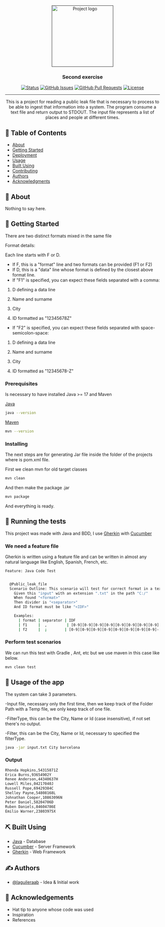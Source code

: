 <p align="center">
  <a href="" rel="noopener">
 <img width=200px height=200px src="https://i.imgur.com/6wj0hh6.jpg" alt="Project logo"></a>
</p>

<h3 align="center">Second exercise</h3>

<div align="center">

[![Status](https://img.shields.io/badge/status-active-success.svg)]()
[![GitHub Issues](https://img.shields.io/github/issues/laguileraab/secondex.svg)](https://github.com/laguileraab/secondex/issues)
[![GitHub Pull Requests](https://img.shields.io/github/issues-pr/laguileraab/secondex.svg)](https://github.com/laguileraab/secondex/pulls)
[![License](https://img.shields.io/badge/license-MIT-blue.svg)](/LICENSE)

</div>

---

<p align="center"> This is a project for reading a public leak file that is necessary to process to be able to ingest that information into a system. The program consume a text file and return output to STDOUT. The input file represents a list of places and people at different times.
    <br> 
</p>

## 📝 Table of Contents

- [About](#about)
- [Getting Started](#getting_started)
- [Deployment](#deployment)
- [Usage](#usage)
- [Built Using](#built_using)
- [Contributing](../CONTRIBUTING.md)
- [Authors](#authors)
- [Acknowledgments](#acknowledgement)

## 🧐 About <a name = "about"></a>

Nothing to say here.

## 🏁 Getting Started <a name = "getting_started"></a>

There are two distinct formats mixed in the same file

Format details:

Each line starts with F or D.
  - If F, this is a "format" line and two formats can be provided (F1 or F2) 
  - If D, this is a "data" line whose format is defined by the closest above format line. 
  - If "F1" is specified, you can expect these fields separated with a comma:
  
  1. D defining a data line

  2. Name and surname

  3. City

  4. ID formatted as "12345678Z"


- If "F2" is specified, you can expect these fields separated with space-semicolon-space:

1. D defining a data line

2. Name and surname

3. City

4. ID formatted as "12345678-Z"

### Prerequisites

Is necessary to have installed Java >= 17 and Maven

[Java](https://www.java.com)
```bash
java --version
```

[Maven](https://maven.apache.org)
```bash
mvn --version
```

### Installing

The next steps are for generating Jar file inside the folder of the projects where is pom.xml file.

First we clean mvn for old target classes
```bash
mvn clean
```

And then make the package .jar

```bash
mvn package
```

And everything is ready.

## 🔧 Running the tests <a name = "tests"></a>

This project was made with Java and BDD, I use [Gherkin](https://cucumber.io/docs/gherkin) with [Cucumber](https://cucumber.io)

### We need a feature file

Gherkin is written using a feature file and can be written in almost any natural language like English, Spanish, French, etc.

```bash
Feature: Java Code Test


  @Public_leak_file
  Scenario Outline: This scenario will test for correct format in a text file
    Given this "input" with an extension ".txt" in the path "C:/"
    When found "<format>"
    Then divider is "<separator>"
    And ID format must be like "<IDF>"

    Examples:
      | format | separator | IDF                                            |
      | f1     |  ,         | [0-9][0-9][0-9][0-9][0-9][0-9][0-9][0-9][A-Z] |
      | f2     |  ;        | [0-9][0-9][0-9][0-9][0-9][0-9][0-9][0-9]-[A-Z] |

```

### Perform test scenarios

We can run this test with Gradle , Ant, etc but we use maven in this case like below.

```bash
mvn clean test
```

## 🎈 Usage of the app<a name="usage"></a>

The system can take 3 parameters.

-Input file, necessary only the first time, then we keep track of the Folder Path with a Temp file, we only keep track of one file.

-FilterType, this can be the City, Name or Id (case insensitive), if not set there's no output.

-Filter, this can be the City, Name or Id, necessary to specified the filterType.


```bash
java -jar input.txt City barcelona
```

### Output

```bash
Rhonda Hopkins,54315871Z
Erica Burns,93654902Y
Renee Anderson,44340637H
Lowell Miles,04217040J
Russell Pope,69429384C
Shelley Payne,54808168L
Johnathan Cooper,10863096N
Peter Daniel,58204706D
Ruben Daniels,84604786E
Emilio Warner,23803975X
```

## ⛏️ Built Using <a name = "built_using"></a>

- [Java](https://www.java.com/) - Database
- [Cucumber](https://www.cucumber.io/) - Server Framework
- [Gherkin](https://www.cucumber.io/docs/gherkin) - Web Framework

## ✍️ Authors <a name = "authors"></a>

- [@laguileraab](https://github.com/laguileraab) - Idea & Initial work

## 🎉 Acknowledgements <a name = "acknowledgement"></a>

- Hat tip to anyone whose code was used
- Inspiration
- References

